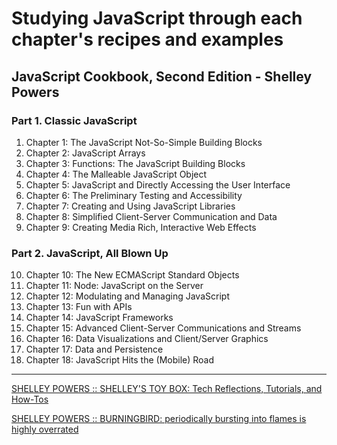 # Studying JavaScript through each chapter's recipes and examples
## JavaScript Cookbook, Second Edition - Shelley Powers
### Part 1. Classic JavaScript
1. Chapter 1: The JavaScript Not-So-Simple Building Blocks
2. Chapter 2: JavaScript Arrays
3. Chapter 3: Functions: The JavaScript Building Blocks
4. Chapter 4: The Malleable JavaScript Object
5. Chapter 5: JavaScript and Directly Accessing the User Interface
6. Chapter 6: The Preliminary Testing and Accessibility
7. Chapter 7: Creating and Using JavaScript Libraries
8. Chapter 8: Simplified Client-Server Communication and Data
9. Chapter 9: Creating Media Rich, Interactive Web Effects
### Part 2. JavaScript, All Blown Up
10. Chapter 10: The New ECMAScript Standard Objects
11. Chapter 11: Node: JavaScript on the Server
12. Chapter 12: Modulating and Managing JavaScript
13. Chapter 13: Fun with APIs
14. Chapter 14: JavaScript Frameworks
15. Chapter 15: Advanced Client-Server Communications and Streams
16. Chapter 16: Data Visualizations and Client/Server Graphics
17. Chapter 17: Data and Persistence
18. Chapter 18: JavaScript Hits the (Mobile) Road
---
[SHELLEY POWERS :: SHELLEY'S TOY BOX: Tech Reflections, Tutorials, and How-Tos](https://shelleystoybox.com)

[SHELLEY POWERS :: BURNINGBIRD: periodically bursting into flames is highly overrated](http://burningbird.net)
